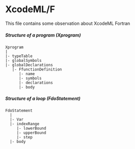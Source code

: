 # XcodeML/F

This file contains some observation about XcodeML Fortran

##### Structure of a program (Xprogram)
```
Xprogram
|
|- typeTable
|- globalSymbols
|- globalDeclarations
   |- FfunctionDefinition
      |- name
      |- symbols
      |- declarations
      |- body
```

##### Structure of a loop (FdoStatement)
```
FdoStatement
  |
  |- Var
  |- indexRange
     |- lowerBound
     |- upperBound
     |- step
  |- body
```
